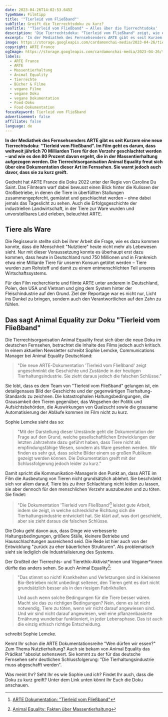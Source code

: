 ```yaml
---
date: 2023-04-26T14:02:53.645Z
typeName: Filmtipp
title: '"Tierleid vom Fließband"'
subTitle: Greift die Tierrechtsdoku zu kurz?
seoTitle: '"Tierleid vom Fließband" – Alles über die Tierrechtsdoku'
description: 'Die Tierrechtsdoku: "Tierleid vom Fließband" zeigt, wie es den Tieren in der Massentierhaltung ergeht. Erfahrt jetzt alles über den Film und was Animal Equality davon hält!'
excerpt: 'In der Mediathek des Fernsehsenders ARTE gibt es seit Kurzem die Tierrechtsdoku: "Tierleid vom Fließband". Im Film geht es darum, dass weltweit jährlich 70 Milliarden Tiere für den Verzehr geschlachtet werden – und wie es ihnen ergeht. Die Tierrechtsorganisation Animal Equality freut sich über die Dokumentation und warnt zugleich davor, dass sie zu kurz greift.'
image: https://storage.googleapis.com/cardamonchai-media/2023-04-26/tierleid-vom-fliessband-arte-jpg-imagine-888888_9a9390_1024_768/640.webp
copyright: ARTE France
ogImage: https://storage.googleapis.com/cardamonchai-media/2023-04-26/tierleid-vom-fliessband-arte-og-jpg-imagine-888888_938c8a_1200_628/640.webp
labels:
  - ARTE France
  - ARTE
  - Massentierhaltung
  - Animal Equality
  - Tierrechte
  - Bücher & Filme
  - vegane Filme
  - vegane Doku
  - vegane Dokumentation
  - Food-Doku
  - Food-Dokumentation
focusKeyword: Tierleid vom Fließband
advertisement: false
affiliate: false
language: de
---
```


**In der Mediathek des Fernsehsenders ARTE gibt es seit Kurzem eine neue Tierrechtsdoku: "Tierleid vom Fließband". Im Film geht es darum, dass weltweit jährlich 70 Milliarden Tiere für den Verzehr geschlachtet werden – und wie es den 80 Prozent davon ergeht, die in der Massentierhaltung aufgezogen werden. Die Tierrechtsorganisation Animal Equality freut sich über eine Dokumentation dieser Art im Fernsehen. Sie warnt jedoch auch davor, dass sie zu kurz greift.**

Gedreht hat ARTE France die Doku 2022 unter der Regie von Caroline Du Saint. Das Filmteam warf dabei bewusst einen Blick hinter die Kulissen der Großbetriebe, in denen die Tiere in überfüllten Stallungen zusammengepfercht, gemästet und geschlachtet werden – ohne dabei jemals das Tageslicht zu sehen. Auch die Erfolgsgeschichte der industriellen Landwirtschaft, in der Tiere zur Ware wurden und unvorstellbares Leid erleben, beleuchtet ARTE.

## Tiere als Ware

Die Regisseurin stellte sich bei ihrer Arbeit die Frage, wie es dazu kommen konnte, dass die Menschheit "Nutztiere" heute nicht mehr als Lebewesen sieht. Nur mit dieser Voraussetzung konnte es überhaupt erst dazu kommen, dass heute in Deutschland rund 750 Millionen und in Frankreich etwa eine Milliarde Tiere für unseren Konsum getötet werden – Tiere wurden zum Rohstoff und damit zu einem entmenschlichten Teil unseres Wirtschaftssystems.

Für den Film recherchierte und filmte ARTE unter anderem in Deutschland, Polen, den USA und Vietnam und ging dem System hinter der Fleischindustrie auf den Grund. Ziel der Reportage war es nicht nur, Licht ins Dunkel zu bringen, sondern auch den Verantwortlichen auf den Zahn zu fühlen.

## Das sagt Animal Equality zur Doku "Tierleid vom Fließband"

Die Tierrechtsorganisation Animal Equality freut sich über die neue Doku im deutschen Fernsehen, betrachtet die Inhalte des Films jedoch auch kritisch. In einem aktuellen Newsletter schreibt Sophie Lemcke, Communications Manager bei Animal Equality Deutschland:

> "Die neue ARTE-Dokumentation 'Tierleid vom Fließband' zeigt ungeschminkt die Geschichte und Zustände in der heutigen Tierhaltungsindustrie. Sie zieht daraus jedoch die falschen Schlüsse."

Sie lobt, dass es dem Team von "Tierleid vom Fließband" gelungen ist, ein detailgenaues Bild der Geschichte und der gegenwärtigen Tierhaltung-Standards zu zeichnen. Die katastrophalen Haltungsbedingungen, die Grausamkeit den Tieren gegenüber, das Wegsehen der Politik und Aufsichtsbehörden, die Auswirkungen von Qualzucht sowie die grausame Automatisierung der Abläufe kommen im Film nicht zu kurz.

Sophie Lemcke sieht das so:

> "Mit der Darstellung dieser Umstände geht die Dokumentation der Frage auf den Grund, welche gesellschaftlichen Entwicklungen der letzten Jahrzehnte dazu geführt haben, dass Tiere nicht als empfindungsfähige Wesen, sondern als Ware gesehen werden. Wir finden es sehr gut, dass solche Bilder einem so großen Publikum gezeigt werden können. Die Dokumentation greift mit der Schlussfolgerung jedoch leider zu kurz."

Damit spricht die Kommunikation-Managerin den Punkt an, dass ARTE im Film die Ausbeutung von Tieren nicht grundsätzlich ablehnt. Sie beschränkt sich vor allem darauf, Tiere bis zu ihrer Schlachtung nicht leiden zu lassen, sie aber dennoch für den menschlichen Verzehr auszubeuten und zu töten. Sie findet:

> "Die Dokumentation 'Tierleid vom Fließband'[^1] leistet gute Arbeit, indem sie zeigt, in welche schreckliche Richtung sich die Tierhaltungsindustrie entwickelt hat. Sie klärt auf, was dort geschieht, aber sie zieht daraus die falschen Schlüsse.

Die Doku geht davon aus, dass Dinge wie verbesserte Haltungsbedingungen, größere Ställe, kleinere Betriebe und Hausschlachtungen ausreichend seid. Die Rede ist hier auch von der Entwicklung "zurück zu eher bäuerlichen Strukturen". Als problematisch sieht sie lediglich die Industrialisierung des Systems.

Der Großteil der Tierrechts- und Tierethik-Aktivist\*innen und Veganer\*innen dürfte das anders sehen. So auch Animal Equality[^2]:

> "Das stimmt so nicht! Krankheiten und Verletzungen sind in kleineren Bio-Betrieben nicht unbedingt seltener, den Tieren geht es dort nicht grundsätzlich besser als in den riesigen Fabrikhallen.
>
> Und auch wenn solche Bedingungen für die Tiere besser wären. Macht sie das zu richtigen Bedingungen? Nein, denn es ist nicht notwendig, Tiere zu töten, wenn wir nicht darauf angewiesen sind. Und wir sind nicht darauf angewiesen, weil eine pflanzenbasierte Ernährung wunderbar funktioniert, in jeder Lebensphase. Das ist auch die einzig ethisch richtige Entscheidung.

schreibt Sophie Lemcke.

Kennt Ihr schon die ARTE Dokumentationsreihe "Wen dürfen wir essen?" Zum Thema Nutztierhaltung? Auch sie bekam von Animal Equality das Prädikat "absolut sehenswert. Sie kommt zu der für das deutsche Fernsehen sehr deutlichen Schlussfolgerung: "Die Tierhaltungsindustrie muss abgeschafft werden".

Was meint Ihr? Seht Ihr es wie Sophie und ich? Findet Ihr auch, dass die Doku zu kurz greift? Unter dem Link unten könnt Ihr Euch die Doku anschauen.

[^1]: [ARTE Dokumentation: "Tierleid vom Fließband"](https://www.arte.tv/de/videos/103028-000-A/tierleid-vom-fliessband/)
[^2]: [Animal Equality: Fakten über Massentierhaltung](https://animalequality.de/blog/fakten-ueber-massentierhaltung-in-deutschland/)
